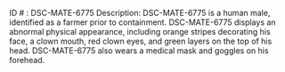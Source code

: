 ID # : DSC-MATE-6775
Description: DSC-MATE-6775 is a human male, identified as a farmer prior to containment. DSC-MATE-6775 displays an abnormal physical appearance, including orange stripes decorating his face, a clown mouth, red clown eyes, and green layers on the top of his head. DSC-MATE-6775 also wears a medical mask and goggles on his forehead.